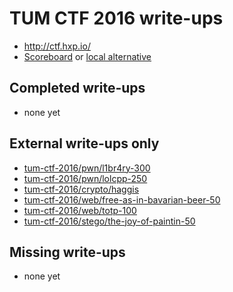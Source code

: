 # TUM CTF 2016 write-ups

* http://ctf.hxp.io/
* [Scoreboard](https://ctftime.org/event/331/) or [local alternative](scoreboard.txt)

## Completed write-ups

* none yet

## External write-ups only

* [tum-ctf-2016/pwn/l1br4ry-300](tum-ctf-2016/pwn/l1br4ry-300)
* [tum-ctf-2016/pwn/lolcpp-250](tum-ctf-2016/pwn/lolcpp-250)
* [tum-ctf-2016/crypto/haggis](tum-ctf-2016/crypto/haggis)
* [tum-ctf-2016/web/free-as-in-bavarian-beer-50](tum-ctf-2016/web/free-as-in-bavarian-beer-50)
* [tum-ctf-2016/web/totp-100](tum-ctf-2016/web/totp-100)
* [tum-ctf-2016/stego/the-joy-of-paintin-50](tum-ctf-2016/stego/the-joy-of-paintin-50)

## Missing write-ups

* none yet
